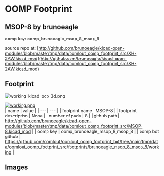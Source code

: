 # OOMP Footprint  
## MSOP-8  by brunoeagle  
  
oomp key: oomp_brunoeagle_msop_8_msop_8  
  
source repo at: [http://github.com/brunoeagle/kicad-open-modules/blob/master/tmp/data/oomlout_oomp_footprint_src/XH-2AW.kicad_mod](http://github.com/brunoeagle/kicad-open-modules/blob/master/tmp/data/oomlout_oomp_footprint_src/XH-2AW.kicad_mod)  
## Footprint  
  
[![working_kicad_pcb_3d.png](working_kicad_pcb_3d_600.png)](working_kicad_pcb_3d.png)  
  
[![working.png](working_600.png)](working.png)  
| name | value | 
| --- | --- | 
| footprint name | MSOP-8 | 
| footprint description | None | 
| number of pads | 8 | 
| github path | http://github.com/brunoeagle/kicad-open-modules/blob/master/tmp/data/oomlout_oomp_footprint_src/MSOP-8.kicad_mod | 
| oomp key | oomp_brunoeagle_msop_8_msop_8 | 
| oomp bot github | https://github.com/oomlout/oomlout_oomp_footprint_bot/tree/main/tmp/data/oomlout_oomp_footprint_src/footprints/brunoeagle_msop_8_msop_8/working | 
## Images  
